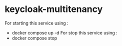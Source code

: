 # keycloak-multitenancy
For starting this service using : 
- docker compose up -d
For stop this service using : 
- docker compose stop
